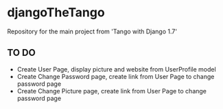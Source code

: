 # djangoTheTango
Repository for the main project from 'Tango with Django 1.7'

## TO DO
* Create User Page, display picture and website from UserProfile model
* Create Change Password page, create link from User Page to change password page
* Create Change Picture page, create link from User Page to change password page

